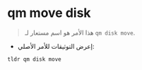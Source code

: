 # qm move disk

> هذا الأمر هو اسم مستعار لـ `qm disk move`.

- إعرض التوثيقات للأمر الأصلي:

`tldr qm disk move`
